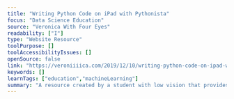 ```yaml
---
title: "Writing Python Code on iPad with Pythonista"
focus: "Data Science Education"
source: "Veronica With Four Eyes"
readability: ["I"]
type: "Website Resource"
toolPurpose: []
toolAccessibilityIssues: []
openSource: false
link: "https://veroniiiica.com/2019/12/10/writing-python-code-on-ipad-with-pythonista/"
keywords: []
learnTags: ["education","machineLearning"]
summary: "A resource created by a student with low vision that provides tips for writing Python code on an iPad using Pythonista. "
---
```



